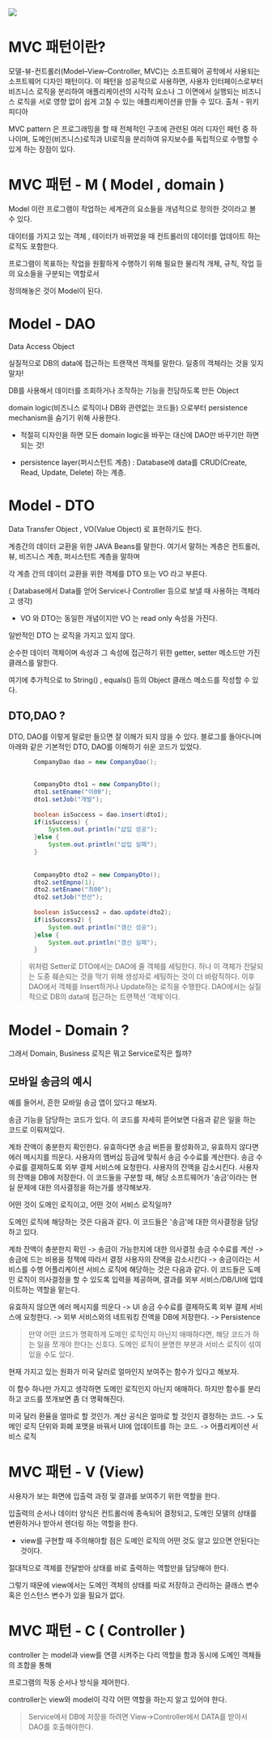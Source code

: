 ![](https://velog.velcdn.com/images/jckim22/post/fda7aa66-52e1-446c-9068-d1885c614da3/image.png)




# MVC 패턴이란?

모델-뷰-컨트롤러(Model–View–Controller, MVC)는 소프트웨어 공학에서 사용되는 소프트웨어 디자인 패턴이다.
이 패턴을 성공적으로 사용하면, 사용자 인터페이스로부터 비즈니스 로직을 분리하여 애플리케이션의 시각적 요소나 그 이면에서 실행되는 비즈니스 로직을 서로 영향 없이 쉽게 고칠 수 있는 애플리케이션을 만들 수 있다.
출처 - 위키피디아

MVC pattern 은 프로그래밍을 할 때 전체적인 구조에 관련된 여러 디자인 패턴 중 하나이며, 도메인(비즈니스)로직과 UI로직을 분리하여 유지보수를 독립적으로 수행할 수 있게 하는 장점이 있다.


# MVC 패턴 - M ( Model ,  domain ) 
Model 이란 프로그램이 작업하는 세계관의 요소들을 개념적으로 정의한 것이라고 볼 수 있다.

데이터를 가지고 있는 객체 , 테이터가 바뀌었을 때 컨트롤러의 데이터를 업데이트 하는 로직도 포함한다.

 

프로그램이 목표하는 작업을 원활하게 수행하기 위해 필요한 물리적 개체, 규칙, 작업 등의 요소들을 구분되는 역할로서

정의해놓은 것이 Model이 된다.

 

# Model - DAO
Data Access Object

 

실질적으로 DB의 data에 접근하는 트랜잭션 객체를 말한다. 일종의 객체라는 것을 잊지말자!

DB를 사용해서 데이터를 조회하거나 조작하는 기능을 전담하도록 만든 Object

domain logic(비즈니스 로직이나 DB와 관련없는 코드들) 으로부터 persistence mechanism을 숨기기 위해 사용한다.

 - 적절히 디자인을 하면 모든 domain logic을 바꾸는 대신에 DAO만 바꾸기만 하면 되는 것!

 - persistence layer(퍼시스턴트 계층) : Database에 data를 CRUD(Create,  Read, Update, Delete) 하는 계층.

 

 

# Model - DTO
Data Transfer Object , VO(Value Object) 로 표현하기도 한다.

 

계층간의 데이터 교환을 위한 JAVA Beans를 말한다. 여기서 말하는 계층은 컨트롤러, 뷰, 비즈니스 계층, 퍼시스턴트 계층을 말하며 

각 계층 간의 데이터 교환을 위한 객체를 DTO 또는 VO 라고 부른다.

( Database에서 Data를 얻어 Service나 Controller 등으로 보낼 때 사용하는 객체라고 생각)

* VO 와 DTO는 동일한 개념이지만 VO 는 read only 속성을 가진다.

 

일반적인 DTO 는 로직을 가지고 있지 않다.

순수한 데이터 객체이며 속성과 그 속성에 접근하기 위한 getter, setter 메소드만 가진 클래스를 말한다.

여기에 추가적으로 to String() , equals() 등의 Object 클래스 메소드를 작성할 수 있다.

 ## DTO,DAO ?
 
 DTO, DAO를 이렇게 말로만 들으면 잘 이해가 되지 않을 수 있다.
 블로그를 돌아다니며 아래와 같은 기본적인 DTO, DAO를 이해하기 쉬운 코드가 있었다.

 ```java
		CompanyDao dao = new CompanyDao();
		
		
		CompanyDto dto1 = new CompanyDto();
		dto1.setEname("이00");
		dto1.setJob("개발");
		
		boolean isSuccess = dao.insert(dto1);
		if(isSuccess) {
			System.out.println("삽입 성공");
		}else {
			System.out.println("삽입 실패");
		}
		
		
		CompanyDto dto2 = new CompanyDto();
		dto2.setEmpno(1);
		dto2.setEname("최00");
		dto2.setJob("전산");
		
		boolean isSuccess2 = dao.update(dto2);
		if(isSuccess2) {
			System.out.println("갱신 성공");
		}else {
			System.out.println("갱신 실패");
		}
```
>위처럼 Setter로 DTO에서는 DAO에 줄 객체를 세팅한다.
허나 이 객체가 전달되는 도중 훼손되는 것을 막기 위해 생성자로 세팅하는 것이 더 바람직하다.
이후 DAO에서 객체를 Insert하거나 Update하는 로직을 수행한다.
DAO에서는 실질적으로 DB의 data에 접근하는 트랜잭션 '객체'이다.



# Model - Domain ?
그래서 Domain, Business 로직은 뭐고 Service로직은 뭘까?

##  모바일 송금의 예시
예를 들어서, 흔한 모바일 송금 앱이 있다고 해보자.

송금 기능을 담당하는 코드가 있다.
이 코드를 자세히 뜯어보면 다음과 같은 일을 하는 코드로 이뤄져있다.

계좌 잔액이 충분한지 확인한다.
유효하다면 송금 버튼을 활성화하고, 유효하지 않다면 에러 메시지를 띄운다.
사용자의 멤버십 등급에 맞춰서 송금 수수료를 계산한다.
송금 수수료를 결제하도록 외부 결제 서비스에 요청한다.
사용자의 잔액을 감소시킨다.
사용자의 잔액을 DB에 저장한다.
이 코드들을 구분할 때, 해당 소프트웨어가 '송금'이라는 현실 문제에 대한 의사결정을 하는가를 생각해보자.

어떤 것이 도메인 로직이고, 어떤 것이 서비스 로직일까?

도메인 로직에 해당하는 것은 다음과 같다.
이 코드들은 '송금'에 대한 의사결정을 담당하고 있다.

계좌 잔액이 충분한지 확인 -> 송금이 가능한지에 대한 의사결정
송금 수수료를 계산 -> 송금에 드는 비용을 정책에 따라서 결정
사용자의 잔액을 감소시킨다 -> 송금이라는 서비스를 수행
어플리케이션 서비스 로직에 해당하는 것은 다음과 같다.
이 코드들은 도메인 로직이 의사결정을 할 수 있도록 입력을 제공하며, 결과를 외부 서비스/DB/UI에 업데이트하는 역할을 맡는다.

유효하지 않으면 에러 메시지를 띄운다 -> UI
송금 수수료를 결제하도록 외부 결제 서비스에 요청한다. -> 외부 서비스와의 네트워킹
잔액을 DB에 저장한다. -> Persistence
>만약 어떤 코드가 명확하게 도메인 로직인지 아닌지 애매하다면, 해당 코드가 하는 일을 쪼개야 한다는 신호다. 도메인 로직이 분명한 부분과 서비스 로직이 섞여 있을 수도 있다.

현재 가지고 있는 원화가 미국 달러로 얼마인지 보여주는 함수가 있다고 해보자.

이 함수 하나만 가지고 생각하면 도메인 로직인지 아닌지 애매하다.
하지만 함수를 분리하고 코드를 쪼개보면 좀 더 명확해진다.

미국 달러 환율을 얼마로 할 것인가. 계산 공식은 얼마로 할 것인지 결정하는 코드. -> 도메인 로직
단위와 화폐 포맷을 바꿔서 UI에 업데이트를 하는 코드. -> 어플리케이션 서비스 로직

 


# MVC 패턴 - V (View)
사용자가 보는 화면에 입출력 과정 및 결과를 보여주기 위한 역할을 한다.

입출력의 순서나 데이터 양식은 컨트롤러에 종속되어 결정되고, 도메인 모델의 상태를 변환하거나 받아서 렌더링 하는 역할을 한다.

 

* view를 구현할 때 주의해야할 점은 도메인 로직의 어떤 것도 알고 있으면 안된다는 것이다.

절대적으로 객체를 전달받아 상태를 바로 출력하는 역할만을 담당해야 한다. 

그렇기 때문에 view에서는 도메인 객체의 상태를 따로 저장하고 관리하는 클래스 변수 혹은 인스턴스 변수가 있을 필요가 없다.

 

 

 

 

# MVC 패턴 - C ( Controller )
controller 는 model과 view를 연결 시켜주는 다리 역할을 함과 동시에 도메인 객체들의 조합을 통해

프로그램의 작동 순서나 방식을 제어한다.

 

controller는 view와 model이 각각 어떤 역할을 하는지 알고 있어야 한다.



 

> Service에서 DB에 저장을 하려면 View->Controller에서 DATA를 받아서 DAO를 호출해야한다.

 
